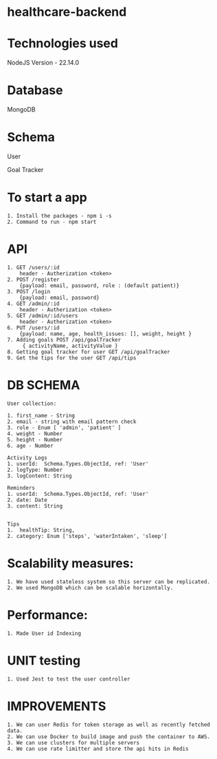 # healthcare-backend

# Technologies used
NodeJS Version - 22.14.0

# Database
MongoDB 

# Schema
User
   
Goal Tracker


# To start a app 
    1. Install the packages - npm i -s 
    2. Command to run - npm start

# API 

    1. GET /users/:id 
        header - Autherization <token>
    2. POST /register
        {payload: email, password, role : (default patient)}
    3. POST /login
        {payload: email, password}
    4. GET /admin/:id
        header - Autherization <token>
    5. GET /admin/:id/users
        header - Autherization <token>
    6. PUT /users/:id
        {payload: name, age, health_issues: [], weight, height }
    7. Adding goals POST /api/goalTracker
         { activityName, activityValue }
    8. Getting goal tracker for user GET /api/goalTracker
    9. Get the tips for the user GET /api/tips
          
         



# DB SCHEMA
    User collection:

    1. first_name - String
    2. email - string with email pattern check
    3. role - Enum [ 'admin', 'patient' ]
    4. weight - Number
    5. height - Number 
    6. age - Number

    Activity Logs
    1. userId:  Schema.Types.ObjectId, ref: 'User'
    2. logType: Number
    3. logContent: String

    Reminders
    1. userId:  Schema.Types.ObjectId, ref: 'User'
    2. date: Date
    3. content: String


    Tips
    1.  healthTip: String,
    2. category: Enum ['steps', 'waterIntaken', 'sleep']


# Scalability measures: 
    1. We have used stateless system so this server can be replicated.
    2. We used MongoDB which can be scalable horizontally.
    
# Performance: 
    1. Made User id Indexing
    
# UNIT testing
    1. Used Jest to test the user controller


# IMPROVEMENTS

    1. We can user Redis for token storage as well as recently fetched data.
    2. We can use Docker to build image and push the container to AWS. 
    3. We can use clusters for multiple servers
    4. We can use rate limitter and store the api hits in Redis












